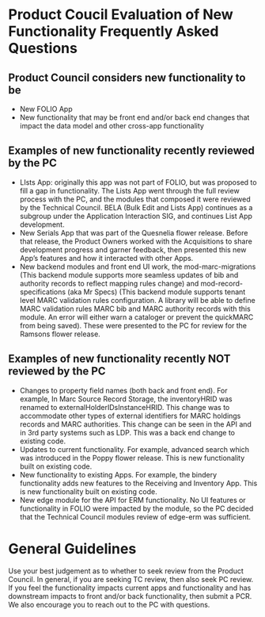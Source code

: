 # Product Coucil Evaluation of New Functionality Frequently Asked Questions

## Product Council considers new functionality to be
- New FOLIO App
- New functionality that may be front end and/or back end changes that impact the data model and other cross-app functionality

## Examples of new functionality recently reviewed by the PC
- LIsts App: originally this app was not part of FOLIO, but was proposed to fill a gap in functionality. The Lists App went through the full review process with the PC, and the modules that composed it were reviewed by the Technical Council. BELA (Bulk Edit and Lists App) continues as a subgroup under the Application Interaction SIG, and continues List App development.
- New Serials App that was part of the Quesnelia flower release. Before that release, the Product Owners worked with the Acquisitions to share development progress and garner feedback, then presented this new App’s features and how it interacted with other Apps.
- New backend modules and front end UI work, the mod-marc-migrations (This backend module supports more seamless updates of bib and authority records to reflect mapping rules change) and mod-record-specifications (aka Mr Specs) (This backend module supports tenant level MARC validation rules configuration. A library will be able to define MARC validation rules MARC bib and MARC authority records with this module. An error will either warn a cataloger or prevent the quickMARC from being saved). These were presented to the PC for review for the Ramsons flower release.

## Examples of new functionality recently NOT reviewed by the PC
- Changes to property field names (both back and front end). For example, In Marc Source Record Storage, the inventoryHRID was renamed to externalHolderIDsInstanceHRID. This change was to accommodate other types of external identifiers for MARC holdings records and MARC authorities. This change can be seen in the API and in 3rd party systems such as LDP. This was a back end change to existing code.
- Updates to current functionality. For example, advanced search which was introduced in the Poppy flower release. This is new functionality built on existing code.
- New functionality to existing Apps. For example, the bindery functionality adds new features to the Receiving and Inventory App. This is new functionality built on existing code.
- New edge module for the API for ERM functionality. No UI features or functionality in FOLIO were impacted by the module, so the PC decided that the Technical Council modules review of edge-erm was sufficient.

# General Guidelines
Use your best judgement as to whether to seek review from the Product Council. In general, if you are seeking TC review, then also seek PC review. If you feel the functionality impacts current apps and functionality and has downstream impacts to front and/or back functionality, then submit a PCR. We also encourage you to reach out to the PC with questions.
